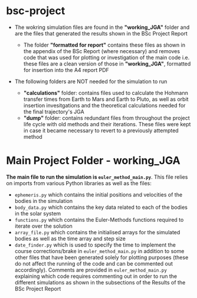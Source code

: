 # bsc-project

- The wokring simulation files are found in the **"working_JGA"** folder and are the files that generated the results shown in the BSc Project Report
    - The folder **"formatted for report"** contains these files as shown in the appendix of the BSc Report (where necessary) and removes code that was used for plotting or investigation of the main code i.e. these files are a clean version of those in **"working_JGA"**, formatted for insertion into the A4 report PDF

- The following folders are NOT needed for the simulation to run
    - **"calculations"** folder: contains files used to calculate the Hohmann transfer times from Earth to Mars and Earth to Pluto, as well as orbit insertion invesitgations and the theoretical calculations needed for the final trajectory's JGA
    - **"dump"** folder: contains redundant files from throughout the project life cycle with old methods and their iterations. These files were kept in case it became necessary to revert to a previously attempted method

# Main Project Folder - working_JGA
**The main file to run the simulation is `euler_method_main.py`**. This file relies on imports from various Python libraries as well as the files:
- `ephemeris.py` which contains the initial positions and velocities of the bodies in the simulation
- `body_data.py` which contains the key data related to each of the bodies in the solar system
- `functions.py` which contains the Euler-Methods functions required to iterate over the solution
- `array_file.py` which contains the initialised arrays for the simulated bodies as well as the time array and step size 
- `date_finder.py` which is used to specify the time to implement the course corrections/brake in `euler_method_main.py`
in addition to some other files that have been generated solely for plotting purposes (these do not affect the running of the code and can be commented out accordingly).
Comments are provided in `euler_method_main.py` explaining which code requires commenting out in order to run the different simulations as shown in the subsections of the Results of the BSc Project Report
